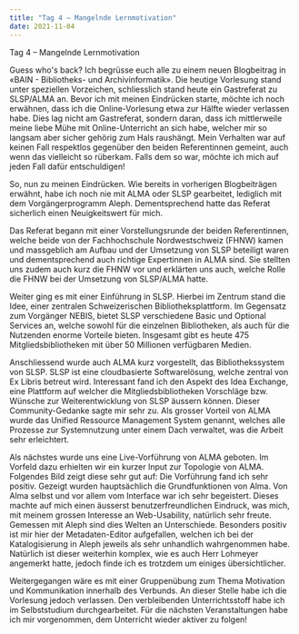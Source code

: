 ```yaml
---
title: "Tag 4 – Mangelnde Lernmotivation"
date: 2021-11-04
---
```

Tag 4 – Mangelnde Lernmotivation

Guess who's back? Ich begrüsse euch alle zu einem neuen Blogbeitrag in «BAIN - Bibliotheks- und Archivinformatik». Die heutige Vorlesung stand unter speziellen Vorzeichen, schliesslich stand heute ein Gastreferat zu SLSP/ALMA an. Bevor ich mit meinen Eindrücken starte, möchte ich noch erwähnen, dass ich die Online-Vorlesung etwa zur Hälfte wieder verlassen habe. Dies lag nicht am Gastreferat, sondern daran, dass ich mittlerweile meine liebe Mühe mit Online-Unterricht an sich habe, welcher mir so langsam aber sicher gehörig zum Hals raushängt. Mein Verhalten war auf keinen Fall respektlos gegenüber den beiden Referentinnen gemeint, auch wenn das vielleicht so rüberkam. Falls dem so war, möchte ich mich auf jeden Fall dafür entschuldigen!

So, nun zu meinen Eindrücken. Wie bereits in vorherigen Blogbeiträgen erwähnt, habe ich noch nie mit ALMA oder SLSP gearbeitet, lediglich mit dem Vorgängerprogramm Aleph. Dementsprechend hatte das Referat sicherlich einen Neuigkeitswert für mich. 

Das Referat begann mit einer Vorstellungsrunde der beiden Referentinnen, welche beide von der Fachhochschule Nordwestschweiz (FHNW) kamen und massgeblich am Aufbau und der Umsetzung von SLSP beteiligt waren und dementsprechend auch richtige Expertinnen in ALMA sind. Sie stellten uns zudem auch kurz die FHNW vor und erklärten uns auch, welche Rolle die FHNW bei der Umsetzung von SLSP/ALMA hatte. 

Weiter ging es mit einer Einführung in SLSP. Hierbei im Zentrum stand die Idee, einer zentralen Schweizerischen Bibliotheksplattform. Im Gegensatz zum Vorgänger NEBIS, bietet SLSP verschiedene Basic und Optional Services an, welche sowohl für die einzelnen Bibliotheken, als auch für die Nutzenden enorme Vorteile bieten. Insgesamt gibt es heute 475 Mitgliedsbibliotheken mit über 50 Millionen verfügbaren Medien. 

Anschliessend wurde auch ALMA kurz vorgestellt, das Bibliothekssystem von SLSP. SLSP ist eine cloudbasierte Softwarelösung, welche zentral von Ex Libris betreut wird. Interessant fand ich den Aspekt des Idea Exchange, eine Plattform auf welcher die Mitgliedsbibliotheken Vorschläge bzw. Wünsche zur Weiterentwicklung von SLSP äussern können. Dieser Community-Gedanke sagte mir sehr zu. Als grosser Vorteil von ALMA wurde das Unified Ressource Management System genannt, welches alle Prozesse zur Systemnutzung unter einem Dach verwaltet, was die Arbeit sehr erleichtert. 

Als nächstes wurde uns eine Live-Vorführung von ALMA geboten. Im Vorfeld dazu erhielten wir ein kurzer Input zur Topologie von ALMA. Folgendes Bild zeigt diese sehr gut auf: 
Die Vorführung fand ich sehr positiv. Gezeigt wurden hauptsächlich die Grundfunktionen von Alma. Von Alma selbst und vor allem vom Interface war ich sehr begeistert. Dieses machte auf mich einen äusserst benutzerfreundlichen Eindruck, was mich, mit meinem grossen Interesse an Web-Usability, natürlich sehr freute. Gemessen mit Aleph sind dies Welten an Unterschiede. Besonders positiv ist mir hier der Metadaten-Editor aufgefallen, welchen ich bei der Katalogisierung in Aleph jeweils als sehr unhandlich wahrgenommen habe. Natürlich ist dieser weiterhin komplex, wie es auch Herr Lohmeyer angemerkt hatte, jedoch finde ich es trotzdem um einiges übersichtlicher. 

Weitergegangen wäre es mit einer Gruppenübung zum Thema Motivation und Kommunikation innerhalb des Verbunds. An dieser Stelle habe ich die Vorlesung jedoch verlassen. Den verbleibenden Unterrichtsstoff habe ich im Selbststudium durchgearbeitet. Für die nächsten Veranstaltungen habe ich mir vorgenommen, dem Unterricht wieder aktiver zu folgen! 
